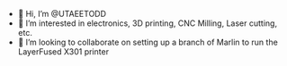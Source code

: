 - 👋 Hi, I’m @UTAEETODD
- 👀 I’m interested in electronics, 3D printing, CNC Milling, Laser cutting, etc.
- 💞️ I’m looking to collaborate on setting up a branch of Marlin to run the LayerFused X301 printer


<!---
UTAEETODD/UTAEETODD is a ✨ special ✨ repository because its `README.md` (this file) appears on your GitHub profile.
You can click the Preview link to take a look at your changes.
--->
